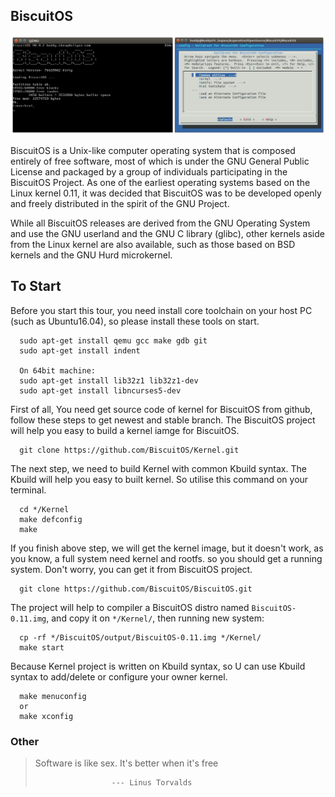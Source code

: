BiscuitOS
----------------------------------------------

![TOP_PIC](https://github.com/EmulateSpace/PictureSet/blob/master/github/mainmenu.jpg)

BiscuitOS is a Unix-like computer operating system that is composed entirely
of free software, most of which is under the GNU General Public License 
and packaged by a group of individuals participating in the BiscuitOS Project.
As one of the earliest operating systems based on the Linux kernel 0.11, 
it was decided that BiscuitOS was to be developed openly and freely 
distributed in the spirit of the GNU Project. 

While all BiscuitOS releases are derived from the GNU Operating System 
and use the GNU userland and the GNU C library (glibc), other kernels 
aside from the Linux kernel are also available, such as those based on 
BSD kernels and the GNU Hurd microkernel.

## To Start

  Before you start this tour, you need install core toolchain on
  your host PC (such as Ubuntu16.04), so please install these tools
  on start.

  ```
    sudo apt-get install qemu gcc make gdb git
    sudo apt-get install indent

    On 64bit machine:
    sudo apt-get install lib32z1 lib32z1-dev
    sudo apt-get install libncurses5-dev
  ```
  
  First of all, You need get source code of kernel for BiscuitOS from github, 
  follow these steps to get newest and stable branch. The BiscuitOS
  project will help you easy to build a kernel iamge for BiscuitOS.

  ```
    git clone https://github.com/BiscuitOS/Kernel.git
  ```

  The next step, we need to build Kernel with common Kbuild syntax.
  The Kbuild will help you easy to built  kernel. So utilise this command 
  on your terminal.

  ```
    cd */Kernel
    make defconfig
    make
  ```

  If you finish above step, we will get the kernel image, but it doesn't
  work, as you know, a full system need kernel and rootfs. so you should
  get a running system. Don't worry, you can get it from BiscuitOS project.

  ```
    git clone https://github.com/BiscuitOS/BiscuitOS.git
  ```

  The project will help to compiler a BiscuitOS distro named 
  `BiscuitOS-0.11.img`, and copy it on `*/Kernel/`, then running new system:

  ```
    cp -rf */BiscuitOS/output/BiscuitOS-0.11.img */Kernel/
    make start
  ```
  
  Because Kernel project is written on Kbuild syntax, so U can use Kbuild 
  syntax to add/delete or configure your owner kernel. 

  ```
    make menuconfig
    or 
    make xconfig
  ```
### Other

  > Software is like sex. It's better when it's free
  >
  >                      --- Linus Torvalds

